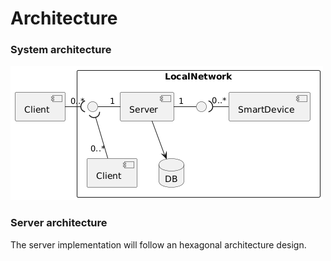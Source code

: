 # Architecture

### System architecture
![System architecture](../diagrams/generated/system-architecture.png)

### Server architecture
The server implementation will follow an hexagonal architecture design.
